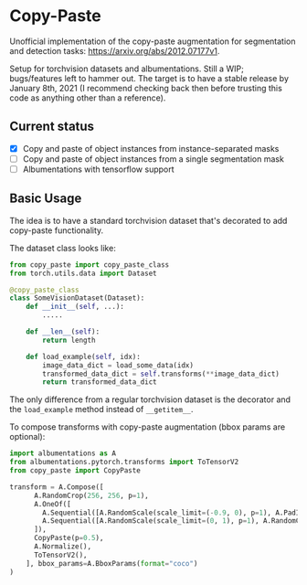 # Copy-Paste
Unofficial implementation of the copy-paste augmentation for segmentation and detection tasks:
https://arxiv.org/abs/2012.07177v1.

Setup for torchvision datasets and albumentations. Still a WIP; bugs/features left to hammer out. The target is to have a stable release by January 8th, 2021 (I recommend checking back then before trusting this code as anything other than a reference).

## Current status
- [x] Copy and paste of object instances from instance-separated masks
- [ ] Copy and paste of object instances from a single segmentation mask
- [ ] Albumentations with tensorflow support

## Basic Usage

The idea is to have a standard torchvision dataset that's decorated to add copy-paste functionality.

The dataset class looks like:

```python
from copy_paste import copy_paste_class
from torch.utils.data import Dataset

@copy_paste_class
class SomeVisionDataset(Dataset):
    def __init__(self, ...):
        .....

    def __len__(self):
        return length

    def load_example(self, idx):
        image_data_dict = load_some_data(idx)
        transformed_data_dict = self.transforms(**image_data_dict)
        return transformed_data_dict

```
The only difference from a regular torchvision dataset is the decorator and the ```load_example``` method
instead of ```__getitem__```.

To compose transforms with copy-paste augmentation (bbox params are optional):

```python
import albumentations as A
from albumentations.pytorch.transforms import ToTensorV2
from copy_paste import CopyPaste

transform = A.Compose([
      A.RandomCrop(256, 256, p=1),
      A.OneOf([
        A.Sequential([A.RandomScale(scale_limit=(-0.9, 0), p=1), A.PadIfNeeded(256, 256, border_mode=0)]),
        A.Sequential([A.RandomScale(scale_limit=(0, 1), p=1), A.RandomCrop(256, 256)])
      ]),
      CopyPaste(p=0.5),
      A.Normalize(),
      ToTensorV2(),
    ], bbox_params=A.BboxParams(format="coco")
)
```
